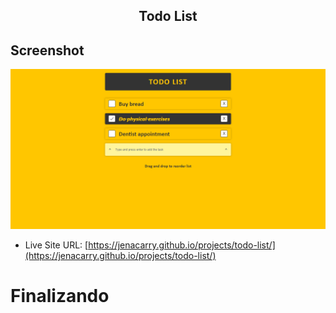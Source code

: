 <div align="center">
  <h2>Todo List</h2>
</div>

## Screenshot

<div align="center">

![](./assets/images/screenshot.png)

</div>

- Live Site URL: [https://jenacarry.github.io/projects/todo-list/](https://jenacarry.github.io/projects/todo-list/)

# Finalizando
